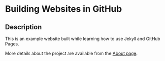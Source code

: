 # Building Websites in GitHub

## Description

This is an example website built while learning how to use Jekyll and GitHub Pages.

More details about the project are available from the [About page](about).
